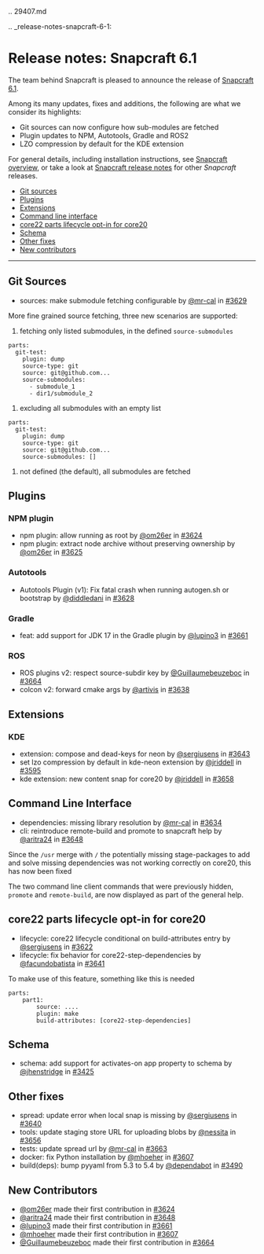 .. 29407.md

.. _release-notes-snapcraft-6-1:

# Release notes: Snapcraft 6.1

The team behind Snapcraft is pleased to announce the release of [Snapcraft 6.1](https://github.com/snapcore/snapcraft/releases/tag/6.1).

Among its many updates, fixes and additions, the following are what we consider its highlights:

- Git sources can now configure how sub-modules are fetched
- Plugin updates to NPM, Autotools, Gradle and ROS2
- LZO compression by default for the KDE extension

For general details, including installation instructions, see [Snapcraft overview](https://snapcraft.io/docs/snapcraft-overview), or take a look at [Snapcraft release notes](https://snapcraft.io/docs/snapcraft-release-notes) for other *Snapcraft* releases.

- [Git sources](#heading--git)
- [Plugins](#heading--plugins)
- [Extensions](#heading--extensions)
- [Command line interface](#heading--cli)
- [core22 parts lifecycle opt-in for core20](#heading--core22)
- [Schema](#heading--schema)
- [Other fixes](#heading-other)
- [New contributors](#heading--contribs)
---

<h2 id='heading--git'>Git Sources</h2>

-   sources: make submodule fetching configurable by [@mr-cal](https://github.com/mr-cal) in [#3629](https://github.com/snapcore/snapcraft/pull/3629)

More fine grained source fetching, three new scenarios are supported:

1.  fetching only listed submodules, in the defined `source-submodules`

```source-yaml
parts:
  git-test:
    plugin: dump
    source-type: git
    source: git@github.com...
    source-submodules:
      - submodule_1
      - dir1/submodule_2
```

1.  excluding all submodules with an empty list

```source-yaml
parts:
  git-test:
    plugin: dump
    source-type: git
    source: git@github.com...
    source-submodules: []
```

1.  not defined (the default), all submodules are fetched

<h2 id='heading--plugins'>Plugins</h2>

### NPM plugin

-   npm plugin: allow running as root by [@om26er](https://github.com/om26er) in [#3624](https://github.com/snapcore/snapcraft/pull/3624)
-   npm plugin: extract node archive without preserving ownership by [@om26er](https://github.com/om26er) in [#3625](https://github.com/snapcore/snapcraft/pull/3625)

### Autotools

-   Autotools Plugin (v1): Fix fatal crash when running autogen.sh or bootstrap by [@diddledani](https://github.com/diddledani) in [#3628](https://github.com/snapcore/snapcraft/pull/3628)

### Gradle

-   feat: add support for JDK 17 in the Gradle plugin by [@lupino3](https://github.com/lupino3) in [#3661](https://github.com/snapcore/snapcraft/pull/3661)

### ROS

-   ROS plugins v2: respect source-subdir key by [@Guillaumebeuzeboc](https://github.com/Guillaumebeuzeboc) in [#3664](https://github.com/snapcore/snapcraft/pull/3664)
-   colcon v2: forward cmake args by [@artivis](https://github.com/artivis) in [#3638](https://github.com/snapcore/snapcraft/pull/3638)

<h2 id='heading--extensions'>Extensions</h2>

### KDE

-   extension: compose and dead-keys for neon by [@sergiusens](https://github.com/sergiusens) in [#3643](https://github.com/snapcore/snapcraft/pull/3643)
-   set lzo compression by default in kde-neon extension by [@jriddell](https://github.com/jriddell) in [#3595](https://github.com/snapcore/snapcraft/pull/3595)
-   kde extension: new content snap for core20 by [@jriddell](https://github.com/jriddell) in [#3658](https://github.com/snapcore/snapcraft/pull/3658)

<h2 id='heading--cli'>Command Line Interface</h2>

-   dependencies: missing library resolution by [@mr-cal](https://github.com/mr-cal) in [#3634](https://github.com/snapcore/snapcraft/pull/3634)
-   cli: reintroduce remote-build and promote to snapcraft help by [@aritra24](https://github.com/aritra24) in [#3648](https://github.com/snapcore/snapcraft/pull/3648)

Since the `/usr` merge with `/` the potentially missing stage-packages to add and solve missing dependencies was not working correctly on core20, this has now been fixed

The two command line client commands that were previously hidden, `promote` and `remote-build`, are now displayed as part of the general help.

<h2 id='heading--core22'>core22 parts lifecycle opt-in for core20</h2>

-   lifecycle: core22 lifecycle conditional on build-attributes entry by [@sergiusens](https://github.com/sergiusens) in [#3622](https://github.com/snapcore/snapcraft/pull/3622)
-   lifecycle: fix behavior for core22-step-dependencies by [@facundobatista](https://github.com/facundobatista) in [#3641](https://github.com/snapcore/snapcraft/pull/3641)

To make use of this feature, something like this is needed

```source-yaml
parts:
    part1:
        source: ....
        plugin: make
        build-attributes: [core22-step-dependencies]
```

<h2 id='heading--schema'>Schema</h2>

-   schema: add support for activates-on app property to schema by [@jhenstridge](https://github.com/jhenstridge) in [#3425](https://github.com/snapcore/snapcraft/pull/3425)

<h2 id='heading--other'>Other fixes</h2>

-   spread: update error when local snap is missing by [@sergiusens](https://github.com/sergiusens) in [#3640](https://github.com/snapcore/snapcraft/pull/3640)
-   tools: update staging store URL for uploading blobs by [@nessita](https://github.com/nessita) in [#3656](https://github.com/snapcore/snapcraft/pull/3656)
-   tests: update spread url by [@mr-cal](https://github.com/mr-cal) in [#3663](https://github.com/snapcore/snapcraft/pull/3663)
-   docker: fix Python installation by [@mhoeher](https://github.com/mhoeher) in [#3607](https://github.com/snapcore/snapcraft/pull/3607)
-   build(deps): bump pyyaml from 5.3 to 5.4 by [@dependabot](https://github.com/dependabot) in [#3490](https://github.com/snapcore/snapcraft/pull/3490)

<h2 id='heading--contribs'>New Contributors</h2>


-   [@om26er](https://github.com/om26er) made their first contribution in [#3624](https://github.com/snapcore/snapcraft/pull/3624)
-   [@aritra24](https://github.com/aritra24) made their first contribution in [#3648](https://github.com/snapcore/snapcraft/pull/3648)
-   [@lupino3](https://github.com/lupino3) made their first contribution in [#3661](https://github.com/snapcore/snapcraft/pull/3661)
-   [@mhoeher](https://github.com/mhoeher) made their first contribution in [#3607](https://github.com/snapcore/snapcraft/pull/3607)
-   [@Guillaumebeuzeboc](https://github.com/Guillaumebeuzeboc) made their first contribution in [#3664](https://github.com/snapcore/snapcraft/pull/3664)